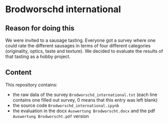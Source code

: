 # Brodworschd international
## Reason for doing this
We were invited to a sausage tasting. Everyone got a survey where one could rate the different sausages in terms of four different categories (originality, optics, taste and texture). We decided to evaluate the results of that tasting as a hobby project.
## Content
This repository contains:
- the raw data of the survey `Brodworschd_international.txt` (each line contains one filled out survey, 0 means that this entry was left blank)
- the source code `Brodworschd_international.ipynb`
- the evaluation in the docx `Auswertung Brodworscht.docx` and the pdf `Auswertung Brodworscht.pdf` version 

